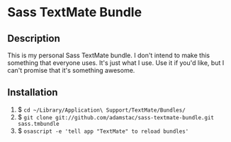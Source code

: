 # Sass TextMate Bundle

## Description

This is my personal Sass TextMate bundle. I don't intend to make this something that everyone uses. It's just what I use. Use it if you'd like, but I can't promise that it's something awesome.
 
## Installation

1. $ `cd ~/Library/Application\ Support/TextMate/Bundles/`
2. $ `git clone git://github.com/adamstac/sass-textmate-bundle.git sass.tmbundle`
3. $ `osascript -e 'tell app "TextMate" to reload bundles'`